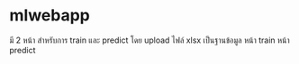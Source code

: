 # mlwebapp

มี 2 หน้า สำหรับการ train และ predict โดย upload ไฟล์ xlsx เป็นฐานข้อมูล
หน้า train
หน้า predict
